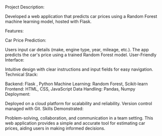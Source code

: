 Project Description:

Developed a web application that predicts car prices using a Random Forest machine learning model, hosted with Flask.

Features:

Car Price Prediction:

Users input car details (make, engine type, year, mileage, etc.).
The app predicts the car's price using a trained Random Forest model.
User-Friendly Interface:

Intuitive design with clear instructions and input fields for easy navigation.
Technical Stack:

Backend: Flask , Python
Machine Learning: Random Forest, Scikit-learn
Frontend: HTML, CSS, JavaScript
Data Handling: Pandas, Numpy
Deployment:

Deployed on a cloud platform for scalability and reliability.
Version control managed with Git.
Skills Demonstrated:

Problem-solving, collaboration, and communication in a team setting.
This web application provides a simple and accurate tool for estimating car prices, aiding users in making informed decisions.
